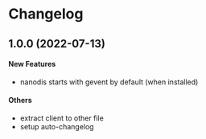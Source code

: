 # Changelog

## 1.0.0 (2022-07-13)

#### New Features

* nanodis starts with gevent by default (when installed)

#### Others

* extract client to other file
* setup auto-changelog
